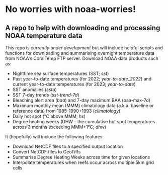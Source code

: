 # No worries with noaa-worries!
## A repo to help with downloading and processing NOAA temperature data

This repo is *currently under development* but will include helpful scripts and functions for downloading and summarising overnight temperature data from NOAA's CoralTemp FTP server. 
Download NOAA data products such as:
* Nighttime sea surface temperatures (SST; *sst*)
* Past year-to-date temperatures (for 2022; *year-to-date_2022*) and current year-to-date temperatures (for 2023; *year-to-date*)
* SST anomalies (*ssta*)
* SST 7-day trends (*sst-trend-7d*)
* Bleaching alert area (*baa*) and 7-day maximum BAA (baa-max-7d)
* Maximum monthly mean (MMM) climatology data (a.k.a. baseline or reference data) from 1985-1990+1993 (*climatology*)
* Daily hot spot (°C above MMM; *hs*)
* Degree heating weeks (DHW - the cumulative hot spot temperatures across 3 months exceeding MMM+1°C; *dhw*)

It (hopefully) will include the following features:
* Download NetCDF files to a specified output location
* Convert NetCDF files to GeoTiffs
* Summarise Degree Heating Weeks across time for given locations
* Interpolate temperatures when reefs occur across multiple 5km grid cells
